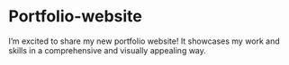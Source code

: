 # Portfolio-website
I’m excited to share my new portfolio website! It showcases my work and skills in a comprehensive and visually appealing way. 
